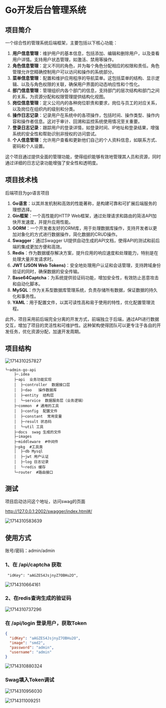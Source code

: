 # Go开发后台管理系统

## 项目简介

一个综合性的管理系统后端框架，主要包括以下核心功能：

1. **用户信息管理**：维护用户的基本信息，包括添加、编辑和删除用户，以及查看用户详情。支持用户状态管理，如激活、禁用等操作。
2. **角色信息管理**：定义不同的角色，并为每个角色分配相应的权限和责任。角色管理允许您精确控制用户可以访问和操作的系统部分。
3. **菜单信息管理**：配置和维护应用程序的导航菜单。这包括菜单的结构、显示逻辑、以及与角色权限的关联，确保用户界面的动态响应性和个性化。
4. **部门信息管理**：管理组织内各个部门的信息，支持部门的层次结构和部门之间的关系，为资源分配和权限管理提供结构化视图。
5. **岗位信息管理**：定义公司内的各种岗位职责和要求，岗位与员工的对应关系，以及岗位在组织内的级别和分类。
6. **操作日志记录**：记录用户在系统中的各项操作，包括时间、操作类型、操作内容和操作者信息。这对于审计、回溯和监控系统使用情况至关重要。
7. **登录日志记录**：跟踪用户的登录详情，如登录时间、IP地址和登录结果，增强系统的安全性和帮助识别非授权的访问尝试。
8. **个人信息管理**：允许用户查看和更新他们自己的个人资料信息，如联系方式、密码和个人设置。

这个项目通过提供全面的管理功能，使得组织能够有效地管理其人员和资源，同时通过详细的日志记录功能增強了安全性和透明度。

## 项目技术栈

后端项目为go语言项目

1. **Go语言**：以其并发机制和高效的性能著称，是构建可靠和可扩展后端服务的理想选择。
2. **Gin框架**：一个高性能的HTTP Web框架，通过处理请求和路由的简洁API加快开发速度，并提升应用性能。
3. **GORM**：一个开发者友好的ORM库，用于处理数据库操作，支持开发者以更加对象化的方式进行数据操作，简化数据的CRUD操作。
4. **Swagger**：通过Swagger UI提供自动生成的API文档，使得API的测试和前后端的集成更加方便和高效。
5. **Redis**：作为数据缓存解决方案，提升应用的响应速度和处理能力，特别是在处理大量并发请求时。
6. **JWT (JSON Web Tokens)**：安全地处理用户认证和会话管理，支持跨域身份验证的同时，确保数据的安全传输。
7. **Base64Captcha**：为系统提供验证码功能，增加安全性，有效防止恶意攻击和自动化脚本。
8. **MySQL**：作为关系型数据库管理系统，负责存储所有数据，保证数据的持久化和事务性。
9. **YAML**：用于配置文件，以其可读性高和易于使用的特性，优化配置管理流程。

此外，项目采用前后端完全分离的开发方式，前端独立于后端，通过API进行数据交互，增加了项目的灵活性和可维护性。这种架构使得团队可以更专注于各自的开发任务，优化资源分配，加速开发周期。

## 项目结构

![1714310257827](images/1714310257827.png)

```
└─admin-go-api
    ├─.idea
    ├─api  业务功能实现
    │  ├─controller  数据接口层
    │  ├─dao   操作数据库
    │  ├─entity  结构层
    │  └─service  数据服务层（业务逻辑）
    ├─common  # 通用的工具
    │  ├─config  配置文件
    │  ├─constant  常用变量
    │  ├─result 状态码
    │  └─util 工具
    ├─docs  swag 生成的文件
    ├─images
    ├─middleware  #中间件
    ├─pkg  #工具类
    │  ├─db Mysql
    │  ├─jwt 用户认证
    │  ├─log 日志记录
    │  └─redis 缓存
    └─router  #路由接口

```

## 测试

项目启动访问这个地址，访问swag的页面

http://127.0.0.1:2002/swagger/index.html#/

![1714310583639](images/1714310583639.png)

## 使用方式

账号/密码：admin/admin

### 1、在 /api/captcha  获取

```
 "idKey": "aAGZES4JsjnyZ7OBHu2O",
```

![1714310664161](images/1714310664161.png)

### 2、在redis查询生成的验证码

![1714310737296](images/1714310737296.png)

### 在 /api/login 登录用户，获取Token

```json
{
  "idKey": "aAGZES4JsjnyZ7OBHu2O",
  "image": "smd2",
  "password": "admin",
  "username": "admin"
}
```

![1714310880324](images/1714310880324.png)

### Swag填入Token调试

![1714310956030](images/1714310956030.png)

![1714311009251](images/1714311009251.png)


